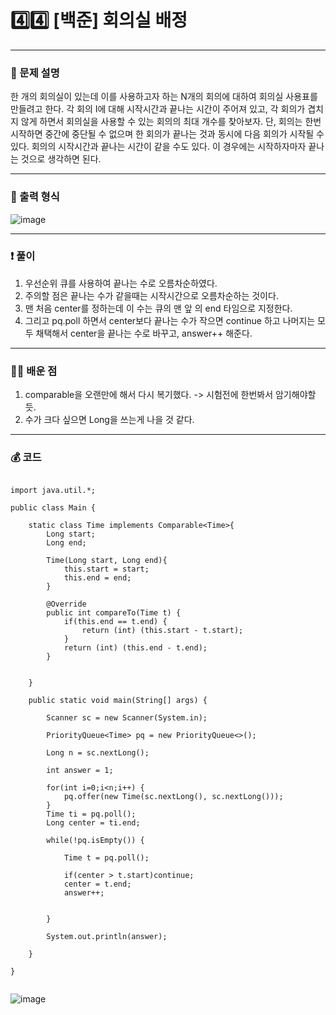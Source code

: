 # 4️⃣4️⃣ [백준] 회의실 배정 </span> 

---
### 📃 문제 설명
한 개의 회의실이 있는데 이를 사용하고자 하는 N개의 회의에 대하여 회의실 사용표를 만들려고 한다. 각 회의 I에 대해 시작시간과 끝나는 시간이 주어져 있고, 
각 회의가 겹치지 않게 하면서 회의실을 사용할 수 있는 회의의 최대 개수를 찾아보자. 
단, 회의는 한번 시작하면 중간에 중단될 수 없으며 한 회의가 끝나는 것과 동시에 다음 회의가 시작될 수 있다. 회의의 시작시간과 끝나는 시간이 같을 수도 있다. 
이 경우에는 시작하자마자 끝나는 것으로 생각하면 된다.

---
### 🔑 출력 형식
![image](https://github.com/handaldog/DailyAlgo/assets/96431408/2d48d0d1-60c3-4992-9341-d445aafef576)


---
### ❗️ 풀이 
1. 우선순위 큐를 사용하여 끝나는 수로 오름차순하였다.
2. 주의할 점은 끝나는 수가 같을때는 시작시간으로 오름차순하는 것이다.
3. 맨 처음 center를 정하는데 이 수는 큐의 맨 앞 의 end 타임으로 지정한다.
4. 그리고 pq.poll 하면서 center보다 끝나는 수가 작으면 continue 하고 나머지는 모두 채택해서 center을 끝나는 수로 바꾸고, answer++ 해준다.


--- 
### 👨‍💻 배운 점
1. comparable을 오랜만에 해서 다시 복기했다. -> 시험전에 한번봐서 암기해야할 듯.
2. 수가 크다 싶으면 Long을 쓰는게 나을 것 같다.

---
### 💰 코드
```

import java.util.*;

public class Main {
	
	static class Time implements Comparable<Time>{
		Long start;
		Long end;
		
		Time(Long start, Long end){
			this.start = start;
			this.end = end;
		}

		@Override
		public int compareTo(Time t) {
			if(this.end == t.end) {
				return (int) (this.start - t.start);
			}
			return (int) (this.end - t.end);
		}

		
	}

	public static void main(String[] args) {

		Scanner sc = new Scanner(System.in);

		PriorityQueue<Time> pq = new PriorityQueue<>();
		
		Long n = sc.nextLong();
		
		int answer = 1;
		
		for(int i=0;i<n;i++) {
			pq.offer(new Time(sc.nextLong(), sc.nextLong()));
		}
		Time ti = pq.poll();
		Long center = ti.end;
		
		while(!pq.isEmpty()) {
			
			Time t = pq.poll();
			
			if(center > t.start)continue;
			center = t.end;
			answer++;
			
			
		}
		
		System.out.println(answer);

	}

}


```
![image](https://github.com/handaldog/DailyAlgo/assets/96431408/c276c957-bc6e-410a-baab-2f77f5990979)
